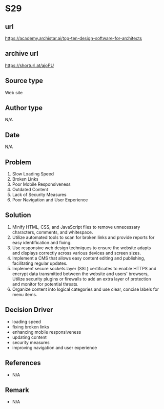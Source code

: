 # S29

## url
https://academy.archistar.ai/top-ten-design-software-for-architects

## archive url
https://shorturl.at/ajoPU

## Source type
Web site 

## Author type
N/A

## Date
N/A

## Problem
1. Slow Loading Speed
2. Broken Links
3. Poor Mobile Responsiveness
4. Outdated Content
5. Lack of Security Measures
6. Poor Navigation and User Experience


## Solution 
1. Minify HTML, CSS, and JavaScript files to remove unnecessary characters, comments, and whitespace.
2. Utilize automated tools to scan for broken links and provide reports for easy identification and fixing.
3. Use responsive web design techniques to ensure the website adapts and displays correctly across various devices and screen sizes.
4. Implement a CMS that allows easy content editing and publishing, facilitating regular updates.
5. Implement secure sockets layer (SSL) certificates to enable HTTPS and encrypt data transmitted between the website and users' browsers, Utilize security plugins or firewalls to add an extra layer of protection and monitor for potential threats.
6. Organize content into logical categories and use clear, concise labels for menu items.


## Decision Driver
- loading speed
- fixing broken links
- enhancing mobile responsiveness
- updating content
- security measures
- improving navigation and user experience

## References 
- N/A   

## Remark
- N/A